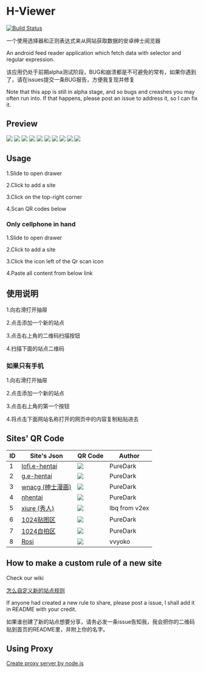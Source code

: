 # H-Viewer
[![Build Status](https://travis-ci.org/PureDark/H-Viewer.svg?branch=master)](https://travis-ci.org/PureDark/H-Viewer)

一个使用选择器和正则表达式来从网站获取数据的安卓绅士阅览器

An android feed reader application which fetch data with selector and regular expression.

该应用仍处于前期alpha测试阶段，BUG和崩溃都是不可避免的常有，如果你遇到了，请在issues提交一条BUG报告，方便我复现并修复

Note that this app is still in alpha stage, and so bugs and creashes you may often run into. If that happens, please post an issue to address it, so I can fix it.

## Preview

![](https://github.com/PureDark/H-Viewer/raw/master/images/1.png)
![](https://github.com/PureDark/H-Viewer/raw/master/images/2.png)
![](https://github.com/PureDark/H-Viewer/raw/master/images/3.png)
![](https://github.com/PureDark/H-Viewer/raw/master/images/4.png)
![](https://github.com/PureDark/H-Viewer/raw/master/images/5.png)
![](https://github.com/PureDark/H-Viewer/raw/master/images/6.gif)
![](https://github.com/PureDark/H-Viewer/raw/master/images/7.gif)
![](https://github.com/PureDark/H-Viewer/raw/master/images/8.gif)
![](https://github.com/PureDark/H-Viewer/raw/master/images/9.png)
![](https://github.com/PureDark/H-Viewer/raw/master/images/10.png)

## Usage

1.Slide to open drawer

2.Click to add a site

3.Click on the top-right corner

4.Scan QR codes below

### Only cellphone in hand

1.Slide to open drawer

2.Click to add a site

3.Click the icon left of the Qr scan icon

4.Paste all content from below link

## 使用说明

1.向右滑打开抽屉

2.点击添加一个新的站点

3.点击右上角的二维码扫描按钮

4.扫描下面的站点二维码

### 如果只有手机

1.向右滑打开抽屉

2.点击添加一个新的站点

3.点击右上角的第一个按钮

4.将点击下面网站名称打开的网页中的内容复制粘贴进去

## Sites' QR Code

|  ID  | Site's Json  | QR Code | Author |
| ---- | ------------- | ------------- | ------------- |
|  1   | [lofi.e-hentai](http://jsondepot.mcsky.org/2) | ![](https://github.com/PureDark/H-Viewer/raw/master/images/qrcodes/1.lofi.png)  | PureDark |
|  2   | [g.e-hentai](http://jsondepot.mcsky.org/3) | ![](https://github.com/PureDark/H-Viewer/raw/master/images/qrcodes/2.g.png)  | PureDark |
|  3   | [wnacg (绅士漫画)](http://jsondepot.mcsky.org/4) | ![](https://github.com/PureDark/H-Viewer/raw/master/images/qrcodes/3.wnacg.png)  | PureDark |
|  4   | [nhentai](http://jsondepot.mcsky.org/5) | ![](https://github.com/PureDark/H-Viewer/raw/master/images/qrcodes/4.nhentai.png)  | PureDark |
|  5   | [xiure (秀人)](http://jsondepot.mcsky.org/6) | ![](https://github.com/PureDark/H-Viewer/raw/master/images/qrcodes/5.xiuren.png)  | lbq from v2ex |
|  6   | [1024贴图区](http://jsondepot.mcsky.org/7) | ![](https://github.com/PureDark/H-Viewer/raw/master/images/qrcodes/6.1024贴图区.png)  | PureDark |
|  7   | [1024自拍区](http://jsondepot.mcsky.org/8) | ![](https://github.com/PureDark/H-Viewer/raw/master/images/qrcodes/7.1024自拍区.png)  | PureDark |
|  8   | [Rosi](http://jsondepot.mcsky.org/10) | ![](https://github.com/PureDark/H-Viewer/raw/master/images/qrcodes/8.rosiyy.png)  | vvyoko |


## How to make a custom rule of a new site
Check our wiki

[怎么自定义新的站点规则](https://github.com/PureDark/H-Viewer/wiki/%E6%80%8E%E4%B9%88%E8%87%AA%E5%AE%9A%E4%B9%89%E6%96%B0%E7%9A%84%E7%AB%99%E7%82%B9%E8%A7%84%E5%88%99)

If anyone had created a new rule to share, please post a issue, I shall add it in README with your credit.

如果谁创建了新的站点想要分享，请务必发一条issue告知我，我会把你的二维码贴到首页的README里，并附上你的名字。

## Using Proxy

[Create proxy server by node.js](https://github.com/wspl/HProxy.js)
